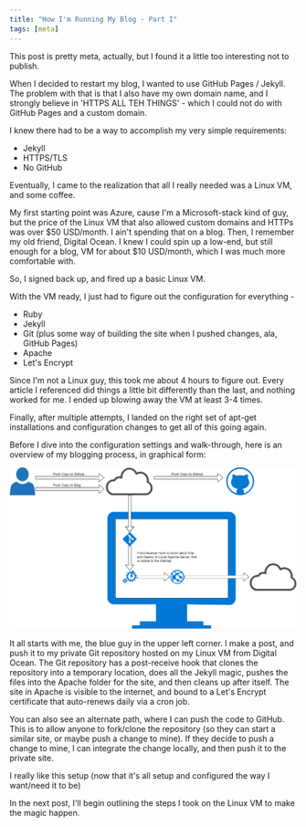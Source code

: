 ```yaml
---
title: "How I'm Running My Blog - Part I"
tags: [meta]
---
```


This post is pretty meta, actually, but I found it a little too interesting not to publish.

When I decided to restart my blog, I wanted to use GitHub Pages / Jekyll.  The problem with that is that I also have my own domain name, and I strongly believe in 'HTTPS ALL TEH THINGS' - which I could not do with GitHub Pages and a custom domain.

<!--more-->

I knew there had to be a way to accomplish my very simple requirements:
* Jekyll
* HTTPS/TLS
* No GitHub

Eventually, I came to the realization that all I really needed was a Linux VM, and some coffee.

My first starting point was Azure, cause I'm a Microsoft-stack kind of guy, but the price of the Linux VM that also allowed custom domains and HTTPs was over $50 USD/month.  I ain't spending that on a blog.  Then, I remember my old friend, Digital Ocean.  I knew I could spin up a low-end, but still enough for a blog, VM for about $10 USD/month, which I was much more comfortable with.

So, I signed back up, and fired up a basic Linux VM.

With the VM ready, I just had to figure out the configuration for everything -
* Ruby
* Jekyll
* Git (plus some way of building the site when I pushed changes, ala, GitHub Pages)
* Apache
* Let's Encrypt

Since I'm not a Linux guy, this took me about 4 hours to figure out.  Every article I referenced did things a little bit differently than the last, and nothing worked for me.  I ended up blowing away the VM at least 3-4 times.

Finally, after multiple attempts, I landed on the right set of apt-get installations and configuration changes to get all of this going again.

Before I dive into the configuration settings and walk-through, here is an overview of my blogging process, in graphical form:

![blogging process overview](blogging-process-overview.png)

It all starts with me, the blue guy in the upper left corner.  I make a post, and push it to my private Git repository hosted on my Linux VM from Digital Ocean.  The Git repository has a post-receive hook that clones the repository into a temporary location, does all the Jekyll magic, pushes the files into the Apache folder for the site, and then cleans up after itself.  The site in Apache is visible to the internet, and bound to a Let's Encrypt certificate that auto-renews daily via a cron job.  

You can also see an alternate path, where I can push the code to GitHub.  This is to allow anyone to fork/clone the repository (so they can start a similar site, or maybe push a change to mine).  If they decide to push a change to mine, I can integrate the change locally, and then push it to the private site.

I really like this setup (now that it's all setup and configured the way I want/need it to be)

In the next post, I'll begin outlining the steps I took on the Linux VM to make the magic happen.